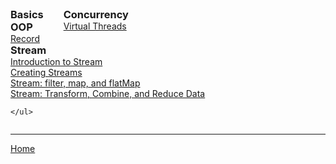 <div>
  <div style="display:inline-block; vertical-align:top; margin-right:2em;">
    <h3 style="margin:0;">Basics</h3>
    <h3 style="margin:0;">OOP</h3>
    <ul style="margin:0; padding-left:0; list-style:none;">
      <li><a href="./records/records.html">Record</a></li>
    </ul>
  </div>

  <div style="display:inline-block; vertical-align:top; margin-right:2em;">
    <h3 style="margin:0;">Concurrency</h3>
    <ul style="margin:0; padding-left:0px; list-style:none;">
      <li><a href="./concurrency/1_virtual_thread.html">Virtual Threads</a></li>
    </ul>
  </div>

  <div style="display:inline-block; vertical-align:top;">
    <h3 style="margin:0;">Stream</h3>
    <ul style="margin:0; padding-left:0px; list-style:none;">
      <li><a href="./stream/1_Introduction_to_stream.html">Introduction to Stream</a></li>
      <li><a href="./stream/2_Creating_Streams.html">Creating Streams</a></li>
       <li><a href="./stream/3_filter_map,_and_flatMap.html">Stream: filter, map, and flatMap</a></li>
       <li><a href="./stream/4_Stream_Transform_Combine_and_Reduce_Data.html">Stream: Transform, Combine, and Reduce Data</a></li>
       
    </ul>
  </div>
</div>

<!-- HASELEM 1.7. The Optional Type -->

<!-- strtemi mech grem partitioningBy -->
--- 

[Home](./../README.md)
